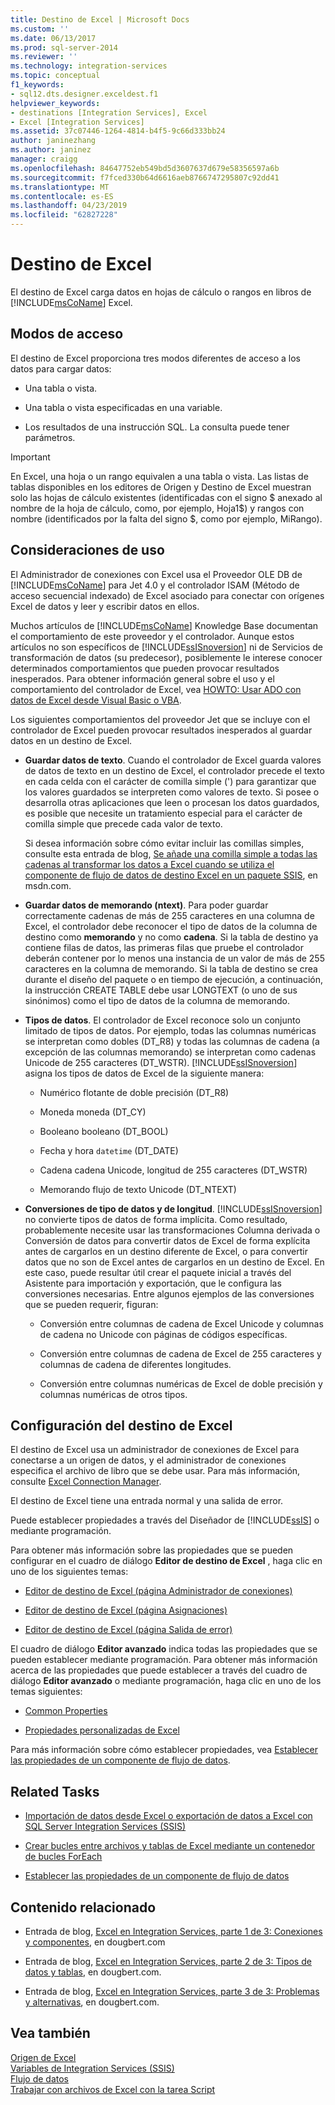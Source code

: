 ```yaml
---
title: Destino de Excel | Microsoft Docs
ms.custom: ''
ms.date: 06/13/2017
ms.prod: sql-server-2014
ms.reviewer: ''
ms.technology: integration-services
ms.topic: conceptual
f1_keywords:
- sql12.dts.designer.exceldest.f1
helpviewer_keywords:
- destinations [Integration Services], Excel
- Excel [Integration Services]
ms.assetid: 37c07446-1264-4814-b4f5-9c66d333bb24
author: janinezhang
ms.author: janinez
manager: craigg
ms.openlocfilehash: 84647752eb549bd5d3607637d679e58356597a6b
ms.sourcegitcommit: f7fced330b64d6616aeb8766747295807c92dd41
ms.translationtype: MT
ms.contentlocale: es-ES
ms.lasthandoff: 04/23/2019
ms.locfileid: "62827228"
---
```

# <a name="excel-destination"></a>Destino de Excel
  El destino de Excel carga datos en hojas de cálculo o rangos en libros de [!INCLUDE[msCoName](../../includes/msconame-md.md)] Excel.  
  
## <a name="access-modes"></a>Modos de acceso  
 El destino de Excel proporciona tres modos diferentes de acceso a los datos para cargar datos:  
  
-   Una tabla o vista.  
  
-   Una tabla o vista especificadas en una variable.  
  
-   Los resultados de una instrucción SQL. La consulta puede tener parámetros.  
  
> [!IMPORTANT]  
>  En Excel, una hoja o un rango equivalen a una tabla o vista. Las listas de tablas disponibles en los editores de Origen y Destino de Excel muestran solo las hojas de cálculo existentes (identificadas con el signo $ anexado al nombre de la hoja de cálculo, como, por ejemplo, Hoja1$) y rangos con nombre (identificados por la falta del signo $, como por ejemplo, MiRango).  
  
## <a name="usage-considerations"></a>Consideraciones de uso  
 El Administrador de conexiones con Excel usa el Proveedor OLE DB de [!INCLUDE[msCoName](../../includes/msconame-md.md)] para Jet 4.0 y el controlador ISAM (Método de acceso secuencial indexado) de Excel asociado para conectar con orígenes Excel de datos y leer y escribir datos en ellos.  
  
 Muchos artículos de [!INCLUDE[msCoName](../../includes/msconame-md.md)] Knowledge Base documentan el comportamiento de este proveedor y el controlador. Aunque estos artículos no son específicos de [!INCLUDE[ssISnoversion](../../includes/ssisnoversion-md.md)] ni de Servicios de transformación de datos (su predecesor), posiblemente le interese conocer determinados comportamientos que pueden provocar resultados inesperados. Para obtener información general sobre el uso y el comportamiento del controlador de Excel, vea [HOWTO: Usar ADO con datos de Excel desde Visual Basic o VBA](https://support.microsoft.com/kb/257819).  
  
 Los siguientes comportamientos del proveedor Jet que se incluye con el controlador de Excel pueden provocar resultados inesperados al guardar datos en un destino de Excel.  
  
-   **Guardar datos de texto**. Cuando el controlador de Excel guarda valores de datos de texto en un destino de Excel, el controlador precede el texto en cada celda con el carácter de comilla simple (') para garantizar que los valores guardados se interpreten como valores de texto. Si posee o desarrolla otras aplicaciones que leen o procesan los datos guardados, es posible que necesite un tratamiento especial para el carácter de comilla simple que precede cada valor de texto.  
  
     Si desea información sobre cómo evitar incluir las comillas simples, consulte esta entrada de blog, [Se añade una comilla simple a todas las cadenas al transformar los datos a Excel cuando se utiliza el componente de flujo de datos de destino Excel en un paquete SSIS](https://go.microsoft.com/fwlink/?LinkId=400876), en msdn.com.  
  
-   **Guardar datos de memorando (ntext)**. Para poder guardar correctamente cadenas de más de 255 caracteres en una columna de Excel, el controlador debe reconocer el tipo de datos de la columna de destino como **memorando** y no como **cadena**. Si la tabla de destino ya contiene filas de datos, las primeras filas que pruebe el controlador deberán contener por lo menos una instancia de un valor de más de 255 caracteres en la columna de memorando. Si la tabla de destino se crea durante el diseño del paquete o en tiempo de ejecución, a continuación, la instrucción CREATE TABLE debe usar LONGTEXT (o uno de sus sinónimos) como el tipo de datos de la columna de memorando.  
  
-   **Tipos de datos**. El controlador de Excel reconoce solo un conjunto limitado de tipos de datos. Por ejemplo, todas las columnas numéricas se interpretan como dobles (DT_R8) y todas las columnas de cadena (a excepción de las columnas memorando) se interpretan como cadenas Unicode de 255 caracteres (DT_WSTR). [!INCLUDE[ssISnoversion](../../includes/ssisnoversion-md.md)] asigna los tipos de datos de Excel de la siguiente manera:  
  
    -   Numérico    flotante de doble precisión (DT_R8)  
  
    -   Moneda     moneda (DT_CY)  
  
    -   Booleano     booleano (DT_BOOL)  
  
    -   Fecha y hora `datetime` (DT_DATE)  
  
    -   Cadena    cadena Unicode, longitud de 255 caracteres (DT_WSTR)  
  
    -   Memorando     flujo de texto Unicode (DT_NTEXT)  
  
-   **Conversiones de tipo de datos y de longitud**. [!INCLUDE[ssISnoversion](../../includes/ssisnoversion-md.md)] no convierte tipos de datos de forma implícita. Como resultado, probablemente necesite usar las transformaciones Columna derivada o Conversión de datos para convertir datos de Excel de forma explícita antes de cargarlos en un destino diferente de Excel, o para convertir datos que no son de Excel antes de cargarlos en un destino de Excel. En este caso, puede resultar útil crear el paquete inicial a través del Asistente para importación y exportación, que le configura las conversiones necesarias. Entre algunos ejemplos de las conversiones que se pueden requerir, figuran:  
  
    -   Conversión entre columnas de cadena de Excel Unicode y columnas de cadena no Unicode con páginas de códigos específicas.  
  
    -   Conversión entre columnas de cadena de Excel de 255 caracteres y columnas de cadena de diferentes longitudes.  
  
    -   Conversión entre columnas numéricas de Excel de doble precisión y columnas numéricas de otros tipos.  
  
## <a name="configuration-of-the-excel-destination"></a>Configuración del destino de Excel  
 El destino de Excel usa un administrador de conexiones de Excel para conectarse a un origen de datos, y el administrador de conexiones especifica el archivo de libro que se debe usar. Para más información, consulte [Excel Connection Manager](../connection-manager/excel-connection-manager.md).  
  
 El destino de Excel tiene una entrada normal y una salida de error.  
  
 Puede establecer propiedades a través del Diseñador de [!INCLUDE[ssIS](../../includes/ssis-md.md)] o mediante programación.  
  
 Para obtener más información sobre las propiedades que se pueden configurar en el cuadro de diálogo **Editor de destino de Excel** , haga clic en uno de los siguientes temas:  
  
-   [Editor de destino de Excel &#40;página Administrador de conexiones&#41;](../excel-destination-editor-connection-manager-page.md)  
  
-   [Editor de destino de Excel &#40;página Asignaciones&#41;](../excel-destination-editor-mappings-page.md)  
  
-   [Editor de destino de Excel &#40;página Salida de error&#41;](../excel-destination-editor-error-output-page.md)  
  
 El cuadro de diálogo **Editor avanzado** indica todas las propiedades que se pueden establecer mediante programación. Para obtener más información acerca de las propiedades que puede establecer a través del cuadro de diálogo **Editor avanzado** o mediante programación, haga clic en uno de los temas siguientes:  
  
-   [Common Properties](../common-properties.md)  
  
-   [Propiedades personalizadas de Excel](excel-custom-properties.md)  
  
 Para más información sobre cómo establecer propiedades, vea [Establecer las propiedades de un componente de flujo de datos](set-the-properties-of-a-data-flow-component.md).  
  
## <a name="related-tasks"></a>Related Tasks  
  
-   [Importación de datos desde Excel o exportación de datos a Excel con SQL Server Integration Services (SSIS)](../load-data-to-from-excel-with-ssis.md)  
  
-   [Crear bucles entre archivos y tablas de Excel mediante un contenedor de bucles ForEach](../control-flow/foreach-loop-container.md)  
  
-   [Establecer las propiedades de un componente de flujo de datos](set-the-properties-of-a-data-flow-component.md)  
  
## <a name="related-content"></a>Contenido relacionado  
  
-   Entrada de blog, [Excel en Integration Services, parte 1 de 3: Conexiones y componentes](https://go.microsoft.com/fwlink/?LinkId=217674), en dougbert.com  
  
-   Entrada de blog, [Excel en Integration Services, parte 2 de 3: Tipos de datos y tablas](https://go.microsoft.com/fwlink/?LinkId=217675), en dougbert.com.  
  
-   Entrada de blog, [Excel en Integration Services, parte 3 de 3: Problemas y alternativas](https://go.microsoft.com/fwlink/?LinkId=217676), en dougbert.com.  
  
## <a name="see-also"></a>Vea también  
 [Origen de Excel](excel-source.md)   
 [Variables de Integration Services &#40;SSIS&#41;](../integration-services-ssis-variables.md)   
 [Flujo de datos](data-flow.md)   
 [Trabajar con archivos de Excel con la tarea Script](../extending-packages-scripting-task-examples/working-with-excel-files-with-the-script-task.md)  
  
  
